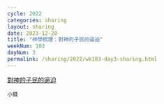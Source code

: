 ```yaml
---
cycle: 2022
categories: sharing
layout: sharing
date: 2023-12-20
title: "神學梳理：對神的子民的逼迫"
weekNum: 103
dayNum: 3
permalink: /sharing/2022/wk103-day3-sharing.html
---
```


[對神的子民的逼迫](https://eccseattle.github.io/media/sharing/2022/wk103/2023-12-20-bin.m4a)

`小錢`